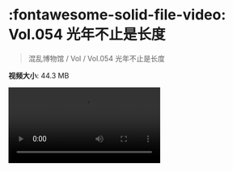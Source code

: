 # :fontawesome-solid-file-video: Vol.054 光年不止是长度

> 混乱博物馆 / Vol / Vol.054 光年不止是长度

**视频大小**: 44.3 MB

<div class="video"><video src="https://file.hsyhx.top/archive/混乱博物馆/Vol/Vol.054 光年不止是长度.mp4" controls preload>🤔 您的浏览器不支持 video 标签</video></div>